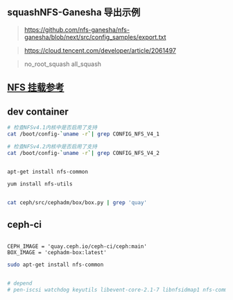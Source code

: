 ## squashNFS-Ganesha 导出示例

> https://github.com/nfs-ganesha/nfs-ganesha/blob/next/src/config_samples/export.txt

> https://cloud.tencent.com/developer/article/2061497

> no_root_squash all_squash

## [NFS 挂载参考](https://help.aliyun.com/zh/nas/user-guide/mount-an-nfs-file-system-on-a-linux-ecs-instance)

## dev container

```bash
# 检查NFSv4.1内核中是否启用了支持
cat /boot/config-`uname -r`| grep CONFIG_NFS_V4_1

# 检查NFSv4.2内核中是否启用了支持
cat /boot/config-`uname -r`| grep CONFIG_NFS_V4_2


apt-get install nfs-common

yum install nfs-utils
```

```bash

cat ceph/src/cephadm/box/box.py | grep 'quay'

```

## ceph-ci

```text

CEPH_IMAGE = 'quay.ceph.io/ceph-ci/ceph:main'
BOX_IMAGE = 'cephadm-box:latest'

```

```bash
sudo apt-get install nfs-common


# depend
# pen-iscsi watchdog keyutils libevent-core-2.1-7 libnfsidmap1 nfs-common rpcbind

```
